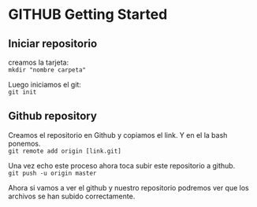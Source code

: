 # GITHUB Getting Started
## Iniciar repositorio
creamos la tarjeta: <br>
`mkdir "nombre carpeta"`

Luego iniciamos el git: <br>
`git init`

## Github repository
Creamos el repositorio en Github y copiamos el link. Y en el la bash ponemos. <br>
`git remote add origin [link.git]`

Una vez echo este proceso ahora toca subir este repositorio a github.<br>
`git push -u origin master` <br>

Ahora si vamos a ver el github y nuestro repositorio podremos ver que los archivos se han subido correctamente.